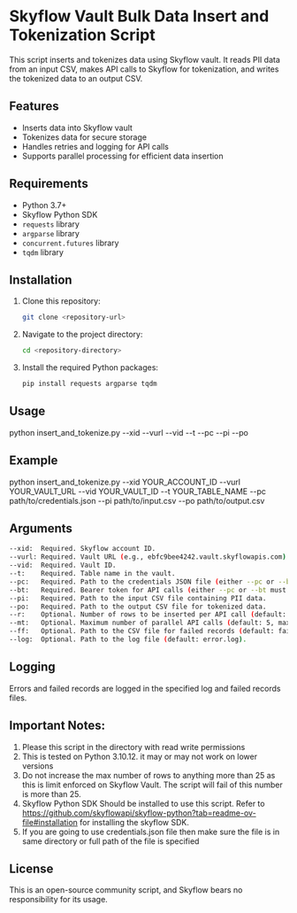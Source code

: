 # Skyflow Vault Bulk Data Insert and Tokenization Script

This script inserts and tokenizes data using Skyflow vault. It reads PII data from an input CSV, makes API calls to Skyflow for tokenization, and writes the tokenized data to an output CSV.

## Features

- Inserts data into Skyflow vault
- Tokenizes data for secure storage
- Handles retries and logging for API calls
- Supports parallel processing for efficient data insertion

## Requirements

- Python 3.7+
- Skyflow Python SDK
- `requests` library
- `argparse` library
- `concurrent.futures` library
- `tqdm` library


## Installation

1. Clone this repository:
    ```sh
    git clone <repository-url>
    ```
2. Navigate to the project directory:
    ```sh
    cd <repository-directory>
    ```
3. Install the required Python packages:
    ```sh
    pip install requests argparse tqdm
    ```

## Usage

python insert_and_tokenize.py --xid <Skyflow account ID> --vurl <Vault URL> --vid <Vault ID> --t <Table name> --pc <Path to credentials JSON> --pi <Path to input CSV> --po <Path to output CSV>

## Example
python insert_and_tokenize.py --xid YOUR_ACCOUNT_ID --vurl YOUR_VAULT_URL --vid YOUR_VAULT_ID --t YOUR_TABLE_NAME --pc path/to/credentials.json --pi path/to/input.csv --po path/to/output.csv

## Arguments

 ```sh
--xid:  Required. Skyflow account ID.
--vurl: Required. Vault URL (e.g., ebfc9bee4242.vault.skyflowapis.com).
--vid:  Required. Vault ID.
--t:    Required. Table name in the vault.
--pc:   Required. Path to the credentials JSON file (either --pc or --bt must be specified).
--bt:   Required. Bearer token for API calls (either --pc or --bt must be specified).
--pi:   Required. Path to the input CSV file containing PII data.
--po:   Required. Path to the output CSV file for tokenized data.
--r:    Optional. Number of rows to be inserted per API call (default: 25).
--mt:   Optional. Maximum number of parallel API calls (default: 5, max: 5).
--ff:   Optional. Path to the CSV file for failed records (default: failed_records.csv).
--log:  Optional. Path to the log file (default: error.log).
```

## Logging

Errors and failed records are logged in the specified log and failed records files.

## Important Notes:

1. Please this script in the directory with read write permissions
2. This is tested on Python 3.10.12. it may or may not work on lower versions
3. Do not increase the max number of rows to anything more than 25 as this is limit enforced on Skyflow Vault. The script will fail of this number is more than 25.
4. Skyflow Python SDK Should be installed to use this script. Refer to https://github.com/skyflowapi/skyflow-python?tab=readme-ov-file#installation for installing the skyflow SDK.
5. If you are going to use credentials.json file then make sure the file is in same directory or full path of the file is specified

## License

This is an open-source community script, and Skyflow bears no responsibility for its usage.
